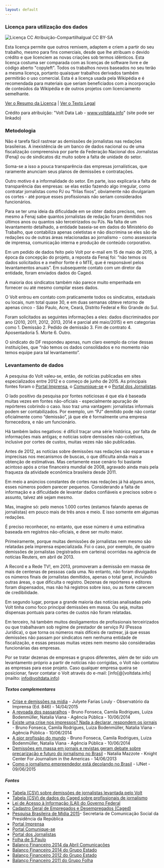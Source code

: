 ```yaml
---
layout: default
---
```


### Licença para utilização dos dados

![Licença CC](https://br.creativecommons.org/wp-content/uploads/2015/04/by-sa.jpg)
Atribuição-CompartilhaIgual
CC BY-SA

Esta licença permite que outros remixem, adaptem e criem a partir do seu trabalho, mesmo para fins comerciais, desde que lhe atribuam o devido crédito e que licenciem as novas criações sob termos idênticos. Esta licença costuma ser comparada com as licenças de software livre e de código aberto "copyleft". Todos os trabalhos novos baseados no seu terão a mesma licença, portanto quaisquer trabalhos derivados também permitirão o uso comercial. Esta é a licença usada pela Wikipédia e é recomendada para materiais que seriam beneficiados com a incorporação de conteúdos da Wikipédia e de outros projetos com licenciamento semelhante.

[Ver o Resumo da Licença](https://creativecommons.org/licenses/by-sa/4.0) | [Ver o Texto Legal](https://creativecommons.org/licenses/by-sa/4.0/legalcode)

Crédito para atribuição: "Volt Data Lab - www.voltdata.info" (site pode ser linkado)

### Metodologia

Não é tarefa fácil rastrear as demissões de jornalistas nas redações brasileiras. A inexistência de um banco de dados nacional ou de uma fiscalização compreensiva por parte da Federação Nacional dos Jornalistas (Fenaj) ou de sindicatos diz muito sobre a falta de unidade do setor.

Soma-se a isso a pouca transparência das empresas jornalísticas, que raramente anunciam seus planos de demissões e contratações.

Outro motivo é a informalidade do setor. Em parte, isso explicaria a falta de transparência das empresas: se elas estão fazendo algo irregular, como contratar jornalistas como PJ ou “frilas fixos”, obviamente não divulgariam os cortes - até porque esses profissionais não seriam considerados funcionários.

Para se ter uma ideia da dificuldade em se obter dados precisos, nem mesmo a Fenaj sabe quantos jornalistas de redação foram demitidos nos últimos anos ou quantos são terceirizados ou PJs. Na falta de um levantamento detalhado, a entidade baseia-se em dados do Ministério do Trabalho, que contabiliza apenas celetistas e não discrimina se eles são de redações ou de outras áreas relacionadas ao jornalismo - como assessoria de imprensa, comunicação interna e produção de conteúdo corporativo.

Em um pedido de dados feito pelo Volt por e-mail em 15 de maio de 2015, à época da concepção do projeto, a reposta da Fenaj foi: “não temos os dados solicitados e a melhor fonte é o MTE, que é responsável pelos levantamentos anuais”. Em subsequente contato com um diretor da entidade, foram enviados dados do Caged.

A maioria dos sindicatos também não parece muito empenhada em fornecer ou até mesmo compilar esses dados.

O Volt entrou em contato com praticamente todos os sindicatos, estaduais ou locais, num total quase 30, e em duas semanas obteve retorno de apenas cinco - São Paulo, Acre, Ceará, Distrito Federal e Rio Grande do Sul.

Foram solicitados as seguintes informações a eles: dados discriminados por ano (2010, 2011, 2012, 2013, 2014 e parcial até maio/2015) e em categorias como 1\. Demissão 2\. Pedido de demissão 3\. Fim de contrato 4\. Aposentadoria 5\. Morte 6\. Outro.

O sindicato do DF respondeu apenas, num claro exemplo da crise dessas instituições, que “não temos os dados consolidados e no momento não temos equipe para tal levantamento”.

### Levantamento de dados

A pesquisa do Volt valeu-se, então, de notícias publicadas em sites especializados entre 2012 e o começo de junho de 2015. As principais fontes foram o [Portal Imprensa](http://portalimprensa.com.br/), o [Comunique-se](http://comunique-se.com.br/) e o [Portal dos Jornalistas](http://portaldosjornalistas.com.br/).

O lado positivo da pesquisa por fontes noticiosas é que ela é baseada muitas vezes em fontes não-oficiais - especialmente apuração de repórteres cobrindo o caso. Isso traz uma vantagem: jornalistas informais podem ser contabilizados. Por exemplo, um “PJ” demitido pode não contar oficialmente como “demissão”, já que ele é formalmente uma empresa fornecedora, e não um funcionário.

Há também lados negativos: é difícil traçar uma série histórica, por falta de informações mais antigas; e notícias sobre demissões não-coletivas, inclusive por cortes de custos, muitas vezes não são publicadas.

Antes de 2012, as notícias sobre demissões nas redações são esparsas e imprecisas nos mecanismos de buscas, o que dificulta ainda mais a obtenção de estimativas. Mas certamente esse cenário foi bastante acintoso após a crise financeira mundial de 2008, agravado ainda mais pela fraqueza da atividade econômica brasileira desde 2011.

Em meio a anúncios constantes de cortes nas redações já há alguns anos, esses números podem parecer pequenos. Considerando a falta de informação e a dificuldade de levantar dados confiáveis e precisos sobre o assunto, talvez até sejam mesmo.

Mas, imagine só: pelo menos 1.000 cortes (estamos falando apenas de jornalistas) em pouco mais de três anos e meio. E isso somente em algumas redações.

É preciso reconhecer, no entanto, que esse número é uma estimativa baseada em registros não-oficiais, e deve ser muito maior.

Primeiramente, porque muitas demissões de jornalistas nem mesmo são relatadas pela imprensa especializada. Foi o caso, por exemplo, de quatro demissões de jornalistas (registrados em carteira) ocorridas na agência de notícias Reuters, em abril de 2013.

A Record e a Rede TV!, em 2013, promoveram a demissão em massa de mais de centenas de pessoas cada uma. No entanto, não foram divulgados os números finais de jornalistas demitidos, apenas o total geral, incluindo outras áreas, o que dificulta o registro. Dezenas de repórteres e editores foram dispensados, mas não há registros sobre isso, ou as fonte carecem de credibilidade.

Em segundo lugar, porque a grande maioria das notícias analisadas pelo Volt tinha como foco principal demissões em massa. Ou seja, muitas dispensas pontuais para cortes de custos não foram relatadas.

Em terceiro, há também muitos desligamentos de profissionais terceirizados ou que trabalhavam sob regime de prestador de serviço PJ (Pessoa Jurídica), o que torna os números mais difíceis de rastrear, já que essas demissões não passam por sindicatos nem nenhuma entidade de fiscalização, e essas pessoas muitas vezes nem mesmo são consideradas funcionárias das empresas.

Por se tratar dezenas de empresas e grupos diferentes, além de ter sido um levantamento próprio a partir de notícias não corrigidas, o Volt não contatou as empresas para esse projeto. Caso qualquer empresa queira se posicionar, favor contatar o Volt através do e-mail: [info[@]voltdata.info](mailto: info@voltdata.info)

##### Textos complementares

*   [Crise e demissões na mídia](http://observatoriodaimprensa.com.br/imprensa-em-questao/crise-e-demissoes-na-midia/) - Julyete Farias Louly - Observatório da Imprensa (Ed. 846) - 14/04/2015
*   [A revoada dos passaralhos](http://apublica.org/2013/06/revoada-dos-passaralhos/) - Bruno Fonseca, Camila Rodrigues, Luiza Bodenmüller, Natalia Viana - Agência Pública - 10/06/2014
*   [Existe uma crise nos impressos? Nada a declarar, respondem os jornais](http://apublica.org/2013/06/existe-uma-crise-nos-impressos-nada-declarar-respondem-os-jornais/) - Bruno Fonseca, Camila Rodrigues, Luiza Bodenmüller, Natalia Viana - Agência Pública - 10/06/2014
*   [A pior profissão do mundo](http://apublica.org/2013/06/pior-profissao-mundo/) - Bruno Fonseca, Camila Rodrigues, Luiza Bodenmüller, Natalia Viana - Agência Pública - 10/06/2014
*   [Demissões em massa em jornais e revistas geram debate sobre precarização e futuro do jornalismo no Brasil](https://knightcenter.utexas.edu/pt-br/blog/00-14028-demissoes-em-massa-em-jornais-e-revistas-geram-debate-sobre-precarizacao-e-futuro-do-j) - Natalia Mazzote - Knight Center For Journalism in the Americas - 14/06/2013
*   [Como o jornalismo empreendedor está decolando no Brasil](https://ijnet.org/en/blog/how-entrepreneurial-journalism-taking-brazil) - IJNet - 09/06/2015

##### Fontes

*   [Tabela (CSV) sobre demissões de jornalistas levantada pelo Volt](https://docs.google.com/spreadsheets/d/12TIuxaVN-_nAE6ZrX2lveuIDdx9Xr4zKddV9KAJqAxY/edit?usp=sharing)
*   [Tabela (CSV) de dados do Caged sobre profissionais de jornalismo](https://docs.google.com/spreadsheets/d/1cIOtA5xzsg5nq6FsAUPGb_-r-JLvefbtzihAz2x0i0o/edit?usp=sharing)
*   [Lei de Acesso à Informação (LAI) do Governo Federal](http://www.acessoainformacao.gov.br)
*   [Cadastro Geral de Empregados e Desempregados (Caged)](http://portal.mte.gov.br/caged/cadastro-geral-de-empregados-e-desempregados-caged.htm)
*   [Pesquisa Brasileira de Mídia 2015](http://www.secom.gov.br/atuacao/pesquisa/lista-de-pesquisas-quantitativas-e-qualitativas-de-contratos-atuais/pesquisa-brasileira-de-midia-pbm-2015.pdf)- Secretaria de Comunicação Social da Presidência da República
*   [Portal Imprensa](http://www.portalimprensa.com.br/)
*   [Portal Comunique-se](http://portal.comunique-se.com.br/)
*   [Portal dos Jornalistas](http://www.portaldosjornalistas.com.br/)
*   [Folha de S.Paulo](http://www.folha.uol.com.br/)
*   [Balanço Financeiro 2014 da Abril Comunicações](http://grupoabril1.abrilm.com.br/ABRILCOMUNICA114.DEZ.pdf)
*   [Balanço Financeiro 2014 do Grupo Estado](http://www.estadao.com.br/relatorio-da-administracao/DF%20Dez14%20Combinado%20com%20parecer.pdf)
*   [Balanço Financeiro 2012 do Grupo Estado](http://www.estadao.com.br/relatorio-da-administracao/DF%20Dez11%20SA%20consolidado%20com%20parecer.pdf)
*   [Balanço Financeiro 2011 do Grupo Folha](http://www1.folha.uol.com.br/folha90anos/877734-grupo-folha-triplica-faturamento-em-dez-anos-e-consolida-lideranca.shtml)

